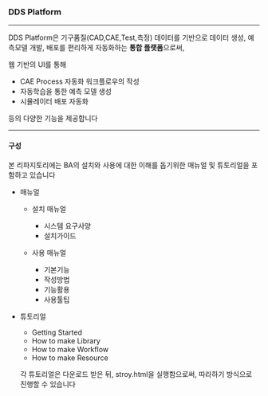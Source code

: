 ### DDS Platform

------



DDS Platform은 기구품질(CAD,CAE,Test,측정) 데이터를 기반으로 데이터 생성, 예측모델 개발, 배포를 편리하게 자동화하는 **통합 플랫폼**으로써,



웹 기반의 UI를 통해

- CAE Process 자동화 워크플로우의 작성
- 자동학습을 통한 예측 모델 생성
- 시뮬레이터 배포 자동화

등의 다양한 기능을 제공합니다



------

#### 구성

본 리파지토리에는 BA의 설치와 사용에 대한 이해를 돕기위한 매뉴얼 및 튜토리얼을 포함하고 있습니다



- 매뉴얼

  - 설치 매뉴얼

    - 시스템 요구사양
    - 설치가이드

    

  - 사용 매뉴얼

    - 기본기능
    - 작성방법
    - 기능활용
    - 사용툴팁

  

- 튜토리얼

  - Getting Started
  - How to make Library
  - How to make Workflow
  - How to make Resource

  

  각 튜토리얼은 다운로드 받은 뒤, stroy.html을 실행함으로써, 따라하기 방식으로 진행할 수 있습니다



